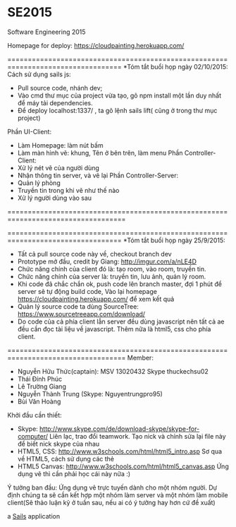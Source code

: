 # SE2015
Software Engineering 2015 

Homepage for deploy: https://cloudpainting.herokuapp.com/

==================================================================================
*Tóm tắt buổi họp ngày 02/10/2015: 
Cách sử dụng sails js:
- Pull source code, nhánh dev;
- Vào cmd thư mục của project vừa tạo, gõ npm install một lần duy nhất để máy tải dependencies.
- Để deploy localhost:1337/ , ta gõ lệnh sails lift( cũng ở trong thư mục project)


Phần UI-Client:
- Làm Homepage:	làm nút bấm
- Làm màn hình vẽ: 	khung, Tên ở bên trên, làm menu
Phần Controller-Client:
- Xử lý nét vẽ của người dùng
- Nhận thông tin server, và vẽ lại
Phần Controller-Server:
- Quản lý phòng
- Truyền tin trong khi vẽ như thế nào
- Xử lý người dùng vào sau

===================================================================================


==================================================================================
*Tóm tắt buổi họp ngày 25/9/2015: 
- Tất cả pull source code này về, checkout branch dev
- Prototype mở đầu, credit by Giang: http://imgur.com/a/nLE4D
- Chức năng chính của client đó là: tạo room, vào room, truyền tin.
- Chức năng chính của server là: truyền tin, lưu ảnh, quản lý room.
- Khi code đã chắc chắn ok, push code lên branch master, đợi 1 phút để server sẽ tự động build code, 
    Vào lại homepage https://cloudpainting.herokuapp.com/ để xem kết quả
- Quản lý source code ta dùng SourceTree: https://www.sourcetreeapp.com/download/
- Do code của cả phía client lẫn server đều dùng javascript nên tất cả ae đều cần đọc tài liệu về javascript. Thêm nữa là html5, css cho phía client. 


===================================================================================
Member:
- Nguyễn Hữu Thức(captain): MSV 13020432     Skype thuckechsu02 
- Thái Đính Phúc
- Lê Trường Giang
- Nguyễn Thành Trung (Skype: Nguyentrungpro95)
- Bùi Văn Hoàng

Khởi đầu cần thiết:
- Skype: http://www.skype.com/de/download-skype/skype-for-computer/
    Liên lạc, trao đổi teamwork. Tạo nick và chỉnh sửa lại file này để biết nick skype của nhau
- HTML5, CSS: http://www.w3schools.com/html/html5_intro.asp
    Sơ qua về HTML5, cách sử dụng các thẻ
- HTML5 Canvas: http://www.w3schools.com/html/html5_canvas.asp
    Ứng dụng vẽ thì cần phải học cái này nữa :)
    
Ý tưởng ban đầu: Ứng dụng vẽ trực tuyến dành cho một nhóm người. Dự định chúng ta sẽ cần kết hợp một nhóm làm server và một nhóm làm mobile client(Sẽ thảo luận kỹ ở tuần sau, nếu ai có ý tưởng hay hơn cứ đề xuất)


a [Sails](http://sailsjs.org) application

